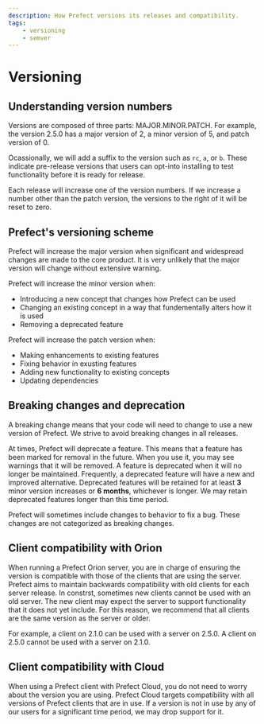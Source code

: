 ```yaml
---
description: How Prefect versions its releases and compatibility.
tags:
    - versioning
    - semver
---
```


# Versioning

## Understanding version numbers

Versions are composed of three parts: MAJOR.MINOR.PATCH. For example, the version 2.5.0 has a major version of 2, a minor version of 5, and patch version of 0.

Ocassionally, we will add a suffix to the version such as `rc`, `a`, or `b`. These indicate pre-release versions that users can opt-into installing to test functionality before it is ready for release.

Each release will increase one of the version numbers. If we increase a number other than the patch version, the versions to the right of it will be reset to zero.

## Prefect's versioning scheme

Prefect will increase the major version when significant and widespread changes are made to the core product. It is very unlikely that the major version will change without extensive warning.

Prefect will increase the minor version when:

- Introducing a new concept that changes how Prefect can be used
- Changing an existing concept in a way that fundementally alters how it is used
- Removing a deprecated feature

Prefect will increase the patch version when:

- Making enhancements to existing features
- Fixing behavior in exusting features
- Adding new functionality to existing concepts
- Updating dependencies

## Breaking changes and deprecation

A breaking change means that your code will need to change to use a new version of Prefect. We strive to avoid breaking changes in all releases.

At times, Prefect will deprecate a feature. This means that a feature has been marked for removal in the future. When you use it, you may see warnings that it will be removed. A feature is deprecated when it will no longer be maintained. Frequently, a deprecated feature will have a new and improved alternative. Deprecated features will be retained for at least **3** minor version increases or **6 months**, whichever is longer. We may retain deprecated features longer than this time period.

Prefect will sometimes include changes to behavior to fix a bug. These changes are not categorized as breaking changes.

## Client compatibility with Orion

When running a Prefect Orion server, you are in charge of ensuring the version is compatible with those of the clients that are using the server. Prefect aims to maintain backwards compatibility with old clients for each server release. In constrst, sometimes new clients cannot be used with an old server. The new client may expect the server to support functionality that it does not yet include. For this reason, we recommend that all clients are the same version as the server or older.

For example, a client on 2.1.0 can be used with a server on 2.5.0. A client on 2.5.0 cannot be used with a server on 2.1.0.

## Client compatibility with Cloud

When using a Prefect client with Prefect Cloud, you do not need to worry about the version you are using. Prefect Cloud targets compatibility with all versions of Prefect clients that are in use. If a version is not in use by any of our users for a significant time period, we may drop support for it.
